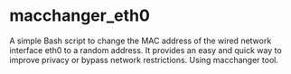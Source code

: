 # macchanger_eth0
A simple Bash script to change the MAC address of the wired network interface eth0 to a random address. It provides an easy and quick way to improve privacy or bypass network restrictions. Using macchanger tool.

